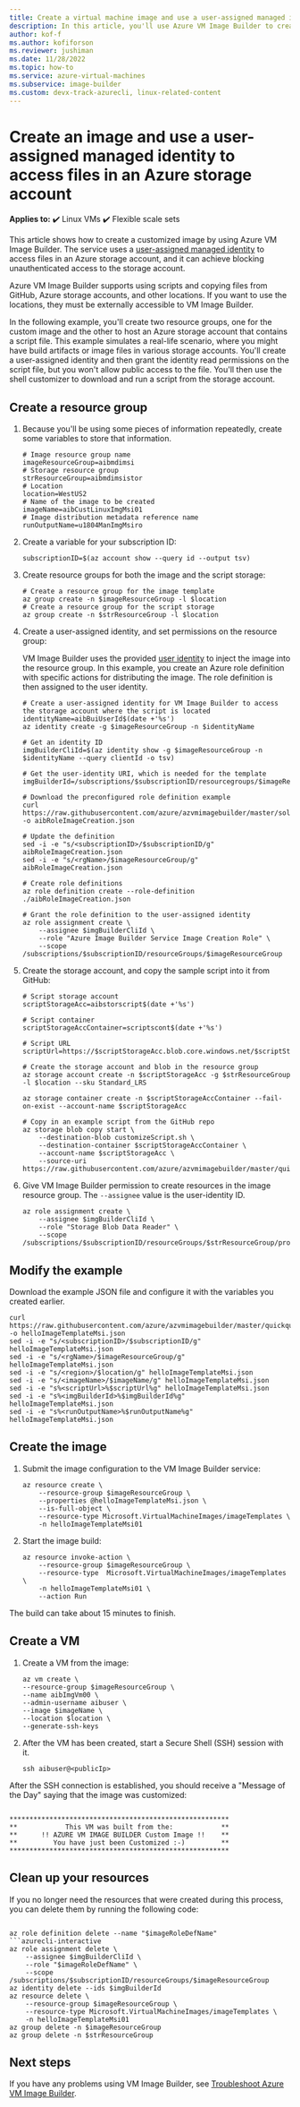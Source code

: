 ```yaml
---
title: Create a virtual machine image and use a user-assigned managed identity to access files in an Azure storage account
description: In this article, you'll use Azure VM Image Builder to create a virtual machine image that can access files that are stored in Azure Storage with a user-assigned managed identity.
author: kof-f
ms.author: kofiforson
ms.reviewer: jushiman
ms.date: 11/28/2022
ms.topic: how-to
ms.service: azure-virtual-machines
ms.subservice: image-builder
ms.custom: devx-track-azurecli, linux-related-content
---
```


# Create an image and use a user-assigned managed identity to access files in an Azure storage account 

**Applies to:** :heavy_check_mark: Linux VMs :heavy_check_mark: Flexible scale sets 

This article shows how to create a customized image by using Azure VM Image Builder. The service uses a [user-assigned managed identity](/azure/active-directory/managed-identities-azure-resources/overview) to access files in an Azure storage account, and it can achieve blocking unauthenticated access to the storage account.

Azure VM Image Builder supports using scripts and copying files from GitHub, Azure storage accounts, and other locations. If you want to use the locations, they must be externally accessible to VM Image Builder.

In the following example, you'll create two resource groups, one for the custom image and the other to host an Azure storage account that contains a script file. This example simulates a real-life scenario, where you might have build artifacts or image files in various storage accounts. You'll create a user-assigned identity and then grant the identity read permissions on the script file, but you won't allow public access to the file. You'll then use the shell customizer to download and run a script from the storage account.


## Create a resource group

1. Because you'll be using some pieces of information repeatedly, create some variables to store that information.


    ```console
    # Image resource group name 
    imageResourceGroup=aibmdimsi
    # Storage resource group
    strResourceGroup=aibmdimsistor
    # Location 
    location=WestUS2
    # Name of the image to be created
    imageName=aibCustLinuxImgMsi01
    # Image distribution metadata reference name
    runOutputName=u1804ManImgMsiro
    ```

1. Create a variable for your subscription ID:

    ```console
    subscriptionID=$(az account show --query id --output tsv)
    ```

1. Create resource groups for both the image and the script storage:

    ```console
    # Create a resource group for the image template
    az group create -n $imageResourceGroup -l $location
    # Create a resource group for the script storage
    az group create -n $strResourceGroup -l $location
    ```

1. Create a user-assigned identity, and set permissions on the resource group:

    VM Image Builder uses the provided [user identity](/azure/active-directory/managed-identities-azure-resources/qs-configure-cli-windows-vm#user-assigned-managed-identity) to inject the image into the resource group. In this example, you create an Azure role definition with specific actions for distributing the image. The role definition is then assigned to the user identity.

    ```console
    # Create a user-assigned identity for VM Image Builder to access the storage account where the script is located
    identityName=aibBuiUserId$(date +'%s')
    az identity create -g $imageResourceGroup -n $identityName

    # Get an identity ID
    imgBuilderCliId=$(az identity show -g $imageResourceGroup -n $identityName --query clientId -o tsv)

    # Get the user-identity URI, which is needed for the template
    imgBuilderId=/subscriptions/$subscriptionID/resourcegroups/$imageResourceGroup/providers/Microsoft.ManagedIdentity/userAssignedIdentities/$identityName

    # Download the preconfigured role definition example
    curl https://raw.githubusercontent.com/azure/azvmimagebuilder/master/solutions/12_Creating_AIB_Security_Roles/aibRoleImageCreation.json -o aibRoleImageCreation.json

    # Update the definition
    sed -i -e "s/<subscriptionID>/$subscriptionID/g" aibRoleImageCreation.json
    sed -i -e "s/<rgName>/$imageResourceGroup/g" aibRoleImageCreation.json

    # Create role definitions
    az role definition create --role-definition ./aibRoleImageCreation.json

    # Grant the role definition to the user-assigned identity
    az role assignment create \
        --assignee $imgBuilderCliId \
        --role "Azure Image Builder Service Image Creation Role" \
        --scope /subscriptions/$subscriptionID/resourceGroups/$imageResourceGroup
    ```

1. Create the storage account, and copy the sample script into it from GitHub:

    ```azurecli-interactive
    # Script storage account
    scriptStorageAcc=aibstorscript$(date +'%s')

    # Script container
    scriptStorageAccContainer=scriptscont$(date +'%s')

    # Script URL
    scriptUrl=https://$scriptStorageAcc.blob.core.windows.net/$scriptStorageAccContainer/customizeScript.sh

    # Create the storage account and blob in the resource group
    az storage account create -n $scriptStorageAcc -g $strResourceGroup -l $location --sku Standard_LRS

    az storage container create -n $scriptStorageAccContainer --fail-on-exist --account-name $scriptStorageAcc

    # Copy in an example script from the GitHub repo 
    az storage blob copy start \
        --destination-blob customizeScript.sh \
        --destination-container $scriptStorageAccContainer \
        --account-name $scriptStorageAcc \
        --source-uri https://raw.githubusercontent.com/azure/azvmimagebuilder/master/quickquickstarts/customizeScript.sh
    ```

1. Give VM Image Builder permission to create resources in the image resource group. The `--assignee` value is the user-identity ID.

    ```azurecli-interactive
    az role assignment create \
        --assignee $imgBuilderCliId \
        --role "Storage Blob Data Reader" \
        --scope /subscriptions/$subscriptionID/resourceGroups/$strResourceGroup/providers/Microsoft.Storage/storageAccounts/$scriptStorageAcc/blobServices/default/containers/$scriptStorageAccContainer 
    ```

## Modify the example

Download the example JSON file and configure it with the variables you created earlier.

```console
curl https://raw.githubusercontent.com/azure/azvmimagebuilder/master/quickquickstarts/7_Creating_Custom_Image_using_MSI_to_Access_Storage/helloImageTemplateMsi.json -o helloImageTemplateMsi.json
sed -i -e "s/<subscriptionID>/$subscriptionID/g" helloImageTemplateMsi.json
sed -i -e "s/<rgName>/$imageResourceGroup/g" helloImageTemplateMsi.json
sed -i -e "s/<region>/$location/g" helloImageTemplateMsi.json
sed -i -e "s/<imageName>/$imageName/g" helloImageTemplateMsi.json
sed -i -e "s%<scriptUrl>%$scriptUrl%g" helloImageTemplateMsi.json
sed -i -e "s%<imgBuilderId>%$imgBuilderId%g" helloImageTemplateMsi.json
sed -i -e "s%<runOutputName>%$runOutputName%g" helloImageTemplateMsi.json
```

## Create the image

1. Submit the image configuration to the VM Image Builder service:

    ```azurecli-interactive
    az resource create \
        --resource-group $imageResourceGroup \
        --properties @helloImageTemplateMsi.json \
        --is-full-object \
        --resource-type Microsoft.VirtualMachineImages/imageTemplates \
        -n helloImageTemplateMsi01
    ```

1. Start the image build:

    ```azurecli-interactive
    az resource invoke-action \
        --resource-group $imageResourceGroup \
        --resource-type  Microsoft.VirtualMachineImages/imageTemplates \
        -n helloImageTemplateMsi01 \
        --action Run 
    ```

The build can take about 15 minutes to finish.

## Create a VM

1. Create a VM from the image: 

    ```azurecli
    az vm create \
    --resource-group $imageResourceGroup \
    --name aibImgVm00 \
    --admin-username aibuser \
    --image $imageName \
    --location $location \
    --generate-ssh-keys
    ```

1. After the VM has been created, start a Secure Shell (SSH) session with it.

    ```console
    ssh aibuser@<publicIp>
    ```

After the SSH connection is established, you should receive a "Message of the Day" saying that the image was customized:

```output

*******************************************************
**            This VM was built from the:            **
**      !! AZURE VM IMAGE BUILDER Custom Image !!    **
**         You have just been Customized :-)         **
*******************************************************
```

## Clean up your resources

If you no longer need the resources that were created during this process, you can delete them by running the following code:

```azurecli-interactive

az role definition delete --name "$imageRoleDefName"
```azurecli-interactive
az role assignment delete \
    --assignee $imgBuilderCliId \
    --role "$imageRoleDefName" \
    --scope /subscriptions/$subscriptionID/resourceGroups/$imageResourceGroup
az identity delete --ids $imgBuilderId
az resource delete \
    --resource-group $imageResourceGroup \
    --resource-type Microsoft.VirtualMachineImages/imageTemplates \
    -n helloImageTemplateMsi01
az group delete -n $imageResourceGroup
az group delete -n $strResourceGroup
```

## Next steps

If you have any problems using VM Image Builder, see [Troubleshoot Azure VM Image Builder](image-builder-troubleshoot.md?toc=%2fazure%2fvirtual-machines%context%2ftoc.json).
